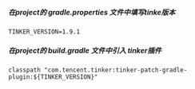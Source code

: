 ##### 在project的 gradle.properties  文件中填写tinke版本
```
TINKER_VERSION=1.9.1
```
##### 在project的 build.gradle 文件中引入 tinker插件
```
classpath "com.tencent.tinker:tinker-patch-gradle-plugin:${TINKER_VERSION}"

```